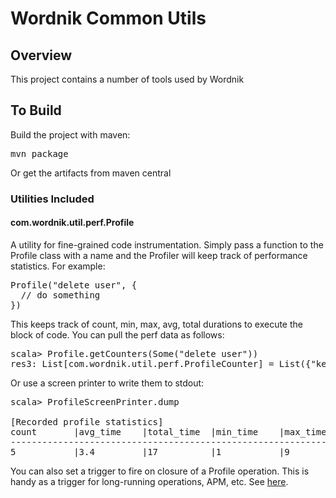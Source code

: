 # Wordnik Common Utils

## Overview
This project contains a number of tools used by Wordnik

## To Build
Build the project with maven:

<pre>
mvn package
</pre>

Or get the artifacts from maven central

### Utilities Included
#### com.wordnik.util.perf.Profile

A utility for fine-grained code instrumentation.  Simply pass a function to the Profile class with a name
and the Profiler will keep track of performance statistics.  For example:

<pre>
Profile("delete user", {
  // do something
})
</pre>

This keeps track of count, min, max, avg, total durations to execute the block of code.  You can pull the
perf data as follows:

<pre>
scala> Profile.getCounters(Some("delete user"))
res3: List[com.wordnik.util.perf.ProfileCounter] = List({"key" : "delete user", "count" : 5, "totalDuration" : 17, "avgRate" : 294.11764705882354, "minDuration" : 1, "avgDuration" : 3.4, "maxDuration" : 9})
</pre>

Or use a screen printer to write them to stdout:

<pre>
scala> ProfileScreenPrinter.dump

[Recorded profile statistics]
count       |avg_time    |total_time  |min_time    |max_time    |call name  
---------------------------------------------------------------------------------------
5           |3.4         |17          |1           |9           | delete user
</pre>

You can also set a trigger to fire on closure of a Profile operation.  This is handy as a trigger for
long-running operations, APM, etc.  See [here](https://github.com/wordnik/wordnik-oss/blob/master/modules/common-utils/src/test/scala/com/wordnik/test/util/perf/ProfileTriggerTest.scala#L16).